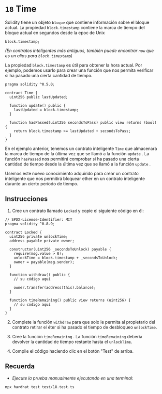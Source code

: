 # `18` Time

Solidity tiene un objeto `bloque` que contiene información sobre el bloque actual. La propiedad `block.timestamp` contiene la marca de tiempo del bloque actual en segundos desde la epoc de Unix

```solidity
block.timestamp;
```

_(En contratos inteligentes más antiguos, también puede encontrar `now` que es un alias para `block.timestamp`)_

La propiedad `block.timestamp` es útil para obtener la hora actual. Por ejemplo, podemos usarlo para crear una función que nos permita verificar si ha pasado una cierta cantidad de tiempo.

```solidity
pragma solidity ^0.5.0;

contract Time {
  uint256 public lastUpdated;

  function update() public {
    lastUpdated = block.timestamp;
  }

  function hasPassed(uint256 secondsToPass) public view returns (bool) {
    return block.timestamp >= lastUpdated + secondsToPass;
  }
}

```

En el ejemplo anterior, tenemos un contrato inteligente `Time` que almacenará la marca de tiempo de la última vez que se llamó a la función `update` . La función `hasPassed` nos permitirá comprobar si ha pasado una cierta cantidad de tiempo desde la última vez que se llamó a la función `update` .

Usemos este nuevo conocimiento adquirido para crear un contrato inteligente que nos permitirá bloquear ether en un contrato inteligente durante un cierto período de tiempo.

## Instrucciones

1. Cree un contrato llamado `Locked` y copie el siguiente código en él:

```solidity
// SPDX-License-Identifier: MIT
pragma solidity ^0.8.9;

contract Locked {
  uint256 private unlockTime;
  address payable private owner;

  constructor(uint256 _secondsToUnlock) payable {
    require(msg.value > 0);
    unlockTime = block.timestamp + _secondsToUnlock;
    owner = payable(msg.sender);
  }

  function withdraw() public {
    // su código aquí

    owner.transfer(address(this).balance);
  }

  function timeRemaining() public view returns (uint256) {
    // su código aquí
  }
}

```

2. Complete la función `withdraw` para que solo le permita al propietario del contrato retirar el éter si ha pasado el tiempo de desbloqueo `unlockTime`.

3. Cree la función `timeRemaining` . La función `timeRemaining` debería devolver la cantidad de tiempo restante hasta el `unlockTime`.

4. Compile el código haciendo clic en el botón "Test" de arriba.

## Recuerda

- _Ejecute la prueba manualmente ejecutando en una terminal:_

```shell
npx hardhat test test/18.test.ts
```
